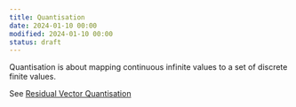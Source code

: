 ```yaml
---
title: Quantisation
date: 2024-01-10 00:00
modified: 2024-01-10 00:00
status: draft
---
```


Quantisation is about mapping continuous infinite values to a set of discrete finite values.

See [Residual Vector Quantisation](residual-vector-quantization.md)
